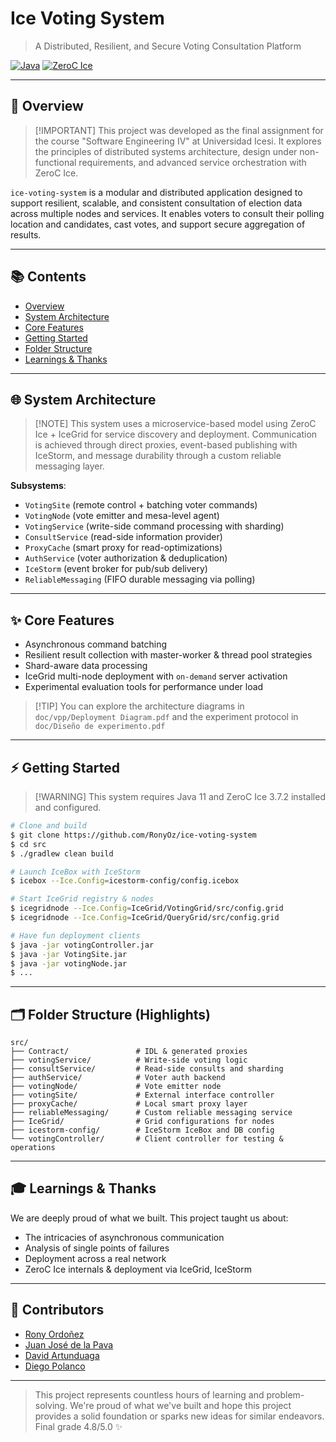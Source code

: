 # Ice Voting System

> A Distributed, Resilient, and Secure Voting Consultation Platform

[![Java](https://img.shields.io/badge/Java-11-blue)](https://adoptopenjdk.net/)
[![ZeroC Ice](https://img.shields.io/badge/ZeroC%20Ice-3.7.2-blue)](https://zeroc.com/ice)

---

## 🚀 Overview

> \[!IMPORTANT]
> This project was developed as the final assignment for the course "Software Engineering IV" at Universidad Icesi. It explores the principles of distributed systems architecture, design under non-functional requirements, and advanced service orchestration with ZeroC Ice.

`ice-voting-system` is a modular and distributed application designed to support resilient, scalable, and consistent consultation of election data across multiple nodes and services. It enables voters to consult their polling location and candidates, cast votes, and support secure aggregation of results.

---

## 📚 Contents

* [Overview](#-overview)
* [System Architecture](#-system-architecture)
* [Core Features](#-core-features)
* [Getting Started](#-getting-started)
* [Folder Structure](#-folder-structure)
* [Learnings & Thanks](#-learnings--thanks)

---

## 🌐 System Architecture

> \[!NOTE]
> This system uses a microservice-based model using ZeroC Ice + IceGrid for service discovery and deployment. Communication is achieved through direct proxies, event-based publishing with IceStorm, and message durability through a custom reliable messaging layer.

**Subsystems**:

* `VotingSite` (remote control + batching voter commands)
* `VotingNode` (vote emitter and mesa-level agent)
* `VotingService` (write-side command processing with sharding)
* `ConsultService` (read-side information provider)
* `ProxyCache` (smart proxy for read-optimizations)
* `AuthService` (voter authorization & deduplication)
* `IceStorm` (event broker for pub/sub delivery)
* `ReliableMessaging` (FIFO durable messaging via polling)

---

## ✨ Core Features

* Asynchronous command batching
* Resilient result collection with master-worker & thread pool strategies
* Shard-aware data processing
* IceGrid multi-node deployment with `on-demand` server activation
* Experimental evaluation tools for performance under load

> \[!TIP]
> You can explore the architecture diagrams in `doc/vpp/Deployment Diagram.pdf` and the experiment protocol in `doc/Diseño de experimento.pdf`

---

## ⚡ Getting Started

> \[!WARNING]
> This system requires Java 11 and ZeroC Ice 3.7.2 installed and configured.

```bash
# Clone and build
$ git clone https://github.com/RonyOz/ice-voting-system
$ cd src
$ ./gradlew clean build

# Launch IceBox with IceStorm
$ icebox --Ice.Config=icestorm-config/config.icebox

# Start IceGrid registry & nodes
$ icegridnode --Ice.Config=IceGrid/VotingGrid/src/config.grid
$ icegridnode --Ice.Config=IceGrid/QueryGrid/src/config.grid

# Have fun deployment clients
$ java -jar votingController.jar
$ java -jar VotingSite.jar
$ java -jar votingNode.jar
$ ...
```

---

## 🗂️ Folder Structure (Highlights)

```
src/
├── Contract/               # IDL & generated proxies
├── votingService/          # Write-side voting logic
├── consultService/         # Read-side consults and sharding
├── authService/            # Voter auth backend
├── votingNode/             # Vote emitter node
├── votingSite/             # External interface controller
├── proxyCache/             # Local smart proxy layer
├── reliableMessaging/      # Custom reliable messaging service
├── IceGrid/                # Grid configurations for nodes
├── icestorm-config/        # IceStorm IceBox and DB config
└── votingController/       # Client controller for testing & operations
```

---

## 🎓 Learnings & Thanks
We are deeply proud of what we built. This project taught us about:

* The intricacies of asynchronous communication
* Analysis of single points of failures
* Deployment across a real network
* ZeroC Ice internals & deployment via IceGrid, IceStorm

---

## 👥 Contributors

* [Rony Ordoñez](https://github.com/Rony7v7)
* [Juan José de la Pava](https://github.com/JuanJDlp)
* [David Artunduaga](https://github.com/David104087)
* [Diego Polanco](https://github.com/diegopolancolozano)

---

> This project represents countless hours of learning and problem-solving. We're proud of what we've built and hope this project provides a solid foundation or sparks new ideas for similar endeavors.  Final grade 4.8/5.0 ✨
